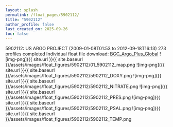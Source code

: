 ```yaml
---
layout: splash
permalink: /float_pages/5902112/
title: "5902112"
author_profile: false
last_created_on: 2025-09-26
toc: false
---
```

 
5902112: US ARGO PROJECT (2009-01-08T01:53 to 2012-09-18T16:13)
273 profiles completed
Individual float file download: [BGC_Argo_Plus_Global](https://ftp.soest.hawaii.edu/bgc_argo_plus/Individual_Floats/outliers_removed/5902112_Sprof_processed.nc)
![img-png]({{ site.url }}{{ site.baseurl }}/assets/images/float_figures/5902112/01_5902112_map.png
![img-png]({{ site.url }}{{ site.baseurl }}/assets/images/float_figures/5902112/5902112_DOXY.png
![img-png]({{ site.url }}{{ site.baseurl }}/assets/images/float_figures/5902112/5902112_NITRATE.png
![img-png]({{ site.url }}{{ site.baseurl }}/assets/images/float_figures/5902112/5902112_PRES.png
![img-png]({{ site.url }}{{ site.baseurl }}/assets/images/float_figures/5902112/5902112_PSAL.png
![img-png]({{ site.url }}{{ site.baseurl }}/assets/images/float_figures/5902112/5902112_TEMP.png
